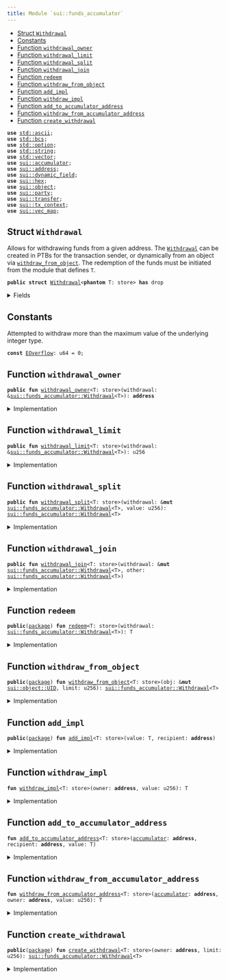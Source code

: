 ```yaml
---
title: Module `sui::funds_accumulator`
---
```




-  [Struct `Withdrawal`](#sui_funds_accumulator_Withdrawal)
-  [Constants](#@Constants_0)
-  [Function `withdrawal_owner`](#sui_funds_accumulator_withdrawal_owner)
-  [Function `withdrawal_limit`](#sui_funds_accumulator_withdrawal_limit)
-  [Function `withdrawal_split`](#sui_funds_accumulator_withdrawal_split)
-  [Function `withdrawal_join`](#sui_funds_accumulator_withdrawal_join)
-  [Function `redeem`](#sui_funds_accumulator_redeem)
-  [Function `withdraw_from_object`](#sui_funds_accumulator_withdraw_from_object)
-  [Function `add_impl`](#sui_funds_accumulator_add_impl)
-  [Function `withdraw_impl`](#sui_funds_accumulator_withdraw_impl)
-  [Function `add_to_accumulator_address`](#sui_funds_accumulator_add_to_accumulator_address)
-  [Function `withdraw_from_accumulator_address`](#sui_funds_accumulator_withdraw_from_accumulator_address)
-  [Function `create_withdrawal`](#sui_funds_accumulator_create_withdrawal)


<pre><code><b>use</b> <a href="../std/ascii.md#std_ascii">std::ascii</a>;
<b>use</b> <a href="../std/bcs.md#std_bcs">std::bcs</a>;
<b>use</b> <a href="../std/option.md#std_option">std::option</a>;
<b>use</b> <a href="../std/string.md#std_string">std::string</a>;
<b>use</b> <a href="../std/vector.md#std_vector">std::vector</a>;
<b>use</b> <a href="../sui/accumulator.md#sui_accumulator">sui::accumulator</a>;
<b>use</b> <a href="../sui/address.md#sui_address">sui::address</a>;
<b>use</b> <a href="../sui/dynamic_field.md#sui_dynamic_field">sui::dynamic_field</a>;
<b>use</b> <a href="../sui/hex.md#sui_hex">sui::hex</a>;
<b>use</b> <a href="../sui/object.md#sui_object">sui::object</a>;
<b>use</b> <a href="../sui/party.md#sui_party">sui::party</a>;
<b>use</b> <a href="../sui/transfer.md#sui_transfer">sui::transfer</a>;
<b>use</b> <a href="../sui/tx_context.md#sui_tx_context">sui::tx_context</a>;
<b>use</b> <a href="../sui/vec_map.md#sui_vec_map">sui::vec_map</a>;
</code></pre>



<a name="sui_funds_accumulator_Withdrawal"></a>

## Struct `Withdrawal`

Allows for withdrawing funds from a given address. The <code><a href="../sui/funds_accumulator.md#sui_funds_accumulator_Withdrawal">Withdrawal</a></code> can be created in PTBs for
the transaction sender, or dynamically from an object via <code><a href="../sui/funds_accumulator.md#sui_funds_accumulator_withdraw_from_object">withdraw_from_object</a></code>.
The redemption of the funds must be initiated from the module that defines <code>T</code>.


<pre><code><b>public</b> <b>struct</b> <a href="../sui/funds_accumulator.md#sui_funds_accumulator_Withdrawal">Withdrawal</a>&lt;<b>phantom</b> T: store&gt; <b>has</b> drop
</code></pre>



<details>
<summary>Fields</summary>


<dl>
<dt>
<code>owner: <b>address</b></code>
</dt>
<dd>
 The owner of the funds, either an object or a transaction sender
</dd>
<dt>
<code>limit: u256</code>
</dt>
<dd>
 At signing we check the limit <= balance when taking this as a call arg.
 If this was generated from an object, we cannot check this until redemption.
</dd>
</dl>


</details>

<a name="@Constants_0"></a>

## Constants


<a name="sui_funds_accumulator_EOverflow"></a>

Attempted to withdraw more than the maximum value of the underlying integer type.


<pre><code><b>const</b> <a href="../sui/funds_accumulator.md#sui_funds_accumulator_EOverflow">EOverflow</a>: u64 = 0;
</code></pre>



<a name="sui_funds_accumulator_withdrawal_owner"></a>

## Function `withdrawal_owner`



<pre><code><b>public</b> <b>fun</b> <a href="../sui/funds_accumulator.md#sui_funds_accumulator_withdrawal_owner">withdrawal_owner</a>&lt;T: store&gt;(withdrawal: &<a href="../sui/funds_accumulator.md#sui_funds_accumulator_Withdrawal">sui::funds_accumulator::Withdrawal</a>&lt;T&gt;): <b>address</b>
</code></pre>



<details>
<summary>Implementation</summary>


<pre><code><b>public</b> <b>fun</b> <a href="../sui/funds_accumulator.md#sui_funds_accumulator_withdrawal_owner">withdrawal_owner</a>&lt;T: store&gt;(withdrawal: &<a href="../sui/funds_accumulator.md#sui_funds_accumulator_Withdrawal">Withdrawal</a>&lt;T&gt;): <b>address</b> {
    withdrawal.owner
}
</code></pre>



</details>

<a name="sui_funds_accumulator_withdrawal_limit"></a>

## Function `withdrawal_limit`



<pre><code><b>public</b> <b>fun</b> <a href="../sui/funds_accumulator.md#sui_funds_accumulator_withdrawal_limit">withdrawal_limit</a>&lt;T: store&gt;(withdrawal: &<a href="../sui/funds_accumulator.md#sui_funds_accumulator_Withdrawal">sui::funds_accumulator::Withdrawal</a>&lt;T&gt;): u256
</code></pre>



<details>
<summary>Implementation</summary>


<pre><code><b>public</b> <b>fun</b> <a href="../sui/funds_accumulator.md#sui_funds_accumulator_withdrawal_limit">withdrawal_limit</a>&lt;T: store&gt;(withdrawal: &<a href="../sui/funds_accumulator.md#sui_funds_accumulator_Withdrawal">Withdrawal</a>&lt;T&gt;): u256 {
    withdrawal.limit
}
</code></pre>



</details>

<a name="sui_funds_accumulator_withdrawal_split"></a>

## Function `withdrawal_split`



<pre><code><b>public</b> <b>fun</b> <a href="../sui/funds_accumulator.md#sui_funds_accumulator_withdrawal_split">withdrawal_split</a>&lt;T: store&gt;(withdrawal: &<b>mut</b> <a href="../sui/funds_accumulator.md#sui_funds_accumulator_Withdrawal">sui::funds_accumulator::Withdrawal</a>&lt;T&gt;, value: u256): <a href="../sui/funds_accumulator.md#sui_funds_accumulator_Withdrawal">sui::funds_accumulator::Withdrawal</a>&lt;T&gt;
</code></pre>



<details>
<summary>Implementation</summary>


<pre><code><b>public</b> <b>fun</b> <a href="../sui/funds_accumulator.md#sui_funds_accumulator_withdrawal_split">withdrawal_split</a>&lt;T: store&gt;(withdrawal: &<b>mut</b> <a href="../sui/funds_accumulator.md#sui_funds_accumulator_Withdrawal">Withdrawal</a>&lt;T&gt;, value: u256): <a href="../sui/funds_accumulator.md#sui_funds_accumulator_Withdrawal">Withdrawal</a>&lt;T&gt; {
    <b>assert</b>!(withdrawal.limit &gt;= value);
    withdrawal.limit = withdrawal.limit - value;
    <a href="../sui/funds_accumulator.md#sui_funds_accumulator_Withdrawal">Withdrawal</a> { owner: withdrawal.owner, limit: value }
}
</code></pre>



</details>

<a name="sui_funds_accumulator_withdrawal_join"></a>

## Function `withdrawal_join`



<pre><code><b>public</b> <b>fun</b> <a href="../sui/funds_accumulator.md#sui_funds_accumulator_withdrawal_join">withdrawal_join</a>&lt;T: store&gt;(withdrawal: &<b>mut</b> <a href="../sui/funds_accumulator.md#sui_funds_accumulator_Withdrawal">sui::funds_accumulator::Withdrawal</a>&lt;T&gt;, other: <a href="../sui/funds_accumulator.md#sui_funds_accumulator_Withdrawal">sui::funds_accumulator::Withdrawal</a>&lt;T&gt;)
</code></pre>



<details>
<summary>Implementation</summary>


<pre><code><b>public</b> <b>fun</b> <a href="../sui/funds_accumulator.md#sui_funds_accumulator_withdrawal_join">withdrawal_join</a>&lt;T: store&gt;(withdrawal: &<b>mut</b> <a href="../sui/funds_accumulator.md#sui_funds_accumulator_Withdrawal">Withdrawal</a>&lt;T&gt;, other: <a href="../sui/funds_accumulator.md#sui_funds_accumulator_Withdrawal">Withdrawal</a>&lt;T&gt;) {
    <b>assert</b>!(withdrawal.owner == other.owner);
    <b>assert</b>!(<a href="../std/u256.md#std_u256_max_value">std::u256::max_value</a>!() - withdrawal.limit &gt;= other.limit);
    withdrawal.limit = withdrawal.limit + other.limit;
}
</code></pre>



</details>

<a name="sui_funds_accumulator_redeem"></a>

## Function `redeem`



<pre><code><b>public</b>(<a href="../sui/package.md#sui_package">package</a>) <b>fun</b> <a href="../sui/funds_accumulator.md#sui_funds_accumulator_redeem">redeem</a>&lt;T: store&gt;(withdrawal: <a href="../sui/funds_accumulator.md#sui_funds_accumulator_Withdrawal">sui::funds_accumulator::Withdrawal</a>&lt;T&gt;): T
</code></pre>



<details>
<summary>Implementation</summary>


<pre><code><b>public</b>(<a href="../sui/package.md#sui_package">package</a>) <b>fun</b> <a href="../sui/funds_accumulator.md#sui_funds_accumulator_redeem">redeem</a>&lt;/* internal */ T: store&gt;(withdrawal: <a href="../sui/funds_accumulator.md#sui_funds_accumulator_Withdrawal">Withdrawal</a>&lt;T&gt;): T {
    <b>let</b> <a href="../sui/funds_accumulator.md#sui_funds_accumulator_Withdrawal">Withdrawal</a> { owner, limit: value } = withdrawal;
    <a href="../sui/funds_accumulator.md#sui_funds_accumulator_withdraw_impl">withdraw_impl</a>(owner, value)
}
</code></pre>



</details>

<a name="sui_funds_accumulator_withdraw_from_object"></a>

## Function `withdraw_from_object`



<pre><code><b>public</b>(<a href="../sui/package.md#sui_package">package</a>) <b>fun</b> <a href="../sui/funds_accumulator.md#sui_funds_accumulator_withdraw_from_object">withdraw_from_object</a>&lt;T: store&gt;(obj: &<b>mut</b> <a href="../sui/object.md#sui_object_UID">sui::object::UID</a>, limit: u256): <a href="../sui/funds_accumulator.md#sui_funds_accumulator_Withdrawal">sui::funds_accumulator::Withdrawal</a>&lt;T&gt;
</code></pre>



<details>
<summary>Implementation</summary>


<pre><code><b>public</b>(<a href="../sui/package.md#sui_package">package</a>) <b>fun</b> <a href="../sui/funds_accumulator.md#sui_funds_accumulator_withdraw_from_object">withdraw_from_object</a>&lt;T: store&gt;(obj: &<b>mut</b> UID, limit: u256): <a href="../sui/funds_accumulator.md#sui_funds_accumulator_Withdrawal">Withdrawal</a>&lt;T&gt; {
    <b>let</b> owner = obj.to_address();
    <a href="../sui/funds_accumulator.md#sui_funds_accumulator_Withdrawal">Withdrawal</a> { owner, limit }
}
</code></pre>



</details>

<a name="sui_funds_accumulator_add_impl"></a>

## Function `add_impl`



<pre><code><b>public</b>(<a href="../sui/package.md#sui_package">package</a>) <b>fun</b> <a href="../sui/funds_accumulator.md#sui_funds_accumulator_add_impl">add_impl</a>&lt;T: store&gt;(value: T, recipient: <b>address</b>)
</code></pre>



<details>
<summary>Implementation</summary>


<pre><code><b>public</b>(<a href="../sui/package.md#sui_package">package</a>) <b>fun</b> <a href="../sui/funds_accumulator.md#sui_funds_accumulator_add_impl">add_impl</a>&lt;T: store&gt;(value: T, recipient: <b>address</b>) {
    <b>let</b> <a href="../sui/accumulator.md#sui_accumulator">accumulator</a> = <a href="../sui/accumulator.md#sui_accumulator_accumulator_address">sui::accumulator::accumulator_address</a>&lt;T&gt;(recipient);
    <a href="../sui/funds_accumulator.md#sui_funds_accumulator_add_to_accumulator_address">add_to_accumulator_address</a>&lt;T&gt;(<a href="../sui/accumulator.md#sui_accumulator">accumulator</a>, recipient, value)
}
</code></pre>



</details>

<a name="sui_funds_accumulator_withdraw_impl"></a>

## Function `withdraw_impl`



<pre><code><b>fun</b> <a href="../sui/funds_accumulator.md#sui_funds_accumulator_withdraw_impl">withdraw_impl</a>&lt;T: store&gt;(owner: <b>address</b>, value: u256): T
</code></pre>



<details>
<summary>Implementation</summary>


<pre><code><b>fun</b> <a href="../sui/funds_accumulator.md#sui_funds_accumulator_withdraw_impl">withdraw_impl</a>&lt;T: store&gt;(owner: <b>address</b>, value: u256): T {
    <b>let</b> <a href="../sui/accumulator.md#sui_accumulator">accumulator</a> = <a href="../sui/accumulator.md#sui_accumulator_accumulator_address">sui::accumulator::accumulator_address</a>&lt;T&gt;(owner);
    <a href="../sui/funds_accumulator.md#sui_funds_accumulator_withdraw_from_accumulator_address">withdraw_from_accumulator_address</a>&lt;T&gt;(<a href="../sui/accumulator.md#sui_accumulator">accumulator</a>, owner, value)
}
</code></pre>



</details>

<a name="sui_funds_accumulator_add_to_accumulator_address"></a>

## Function `add_to_accumulator_address`



<pre><code><b>fun</b> <a href="../sui/funds_accumulator.md#sui_funds_accumulator_add_to_accumulator_address">add_to_accumulator_address</a>&lt;T: store&gt;(<a href="../sui/accumulator.md#sui_accumulator">accumulator</a>: <b>address</b>, recipient: <b>address</b>, value: T)
</code></pre>



<details>
<summary>Implementation</summary>


<pre><code><b>native</b> <b>fun</b> <a href="../sui/funds_accumulator.md#sui_funds_accumulator_add_to_accumulator_address">add_to_accumulator_address</a>&lt;T: store&gt;(<a href="../sui/accumulator.md#sui_accumulator">accumulator</a>: <b>address</b>, recipient: <b>address</b>, value: T);
</code></pre>



</details>

<a name="sui_funds_accumulator_withdraw_from_accumulator_address"></a>

## Function `withdraw_from_accumulator_address`



<pre><code><b>fun</b> <a href="../sui/funds_accumulator.md#sui_funds_accumulator_withdraw_from_accumulator_address">withdraw_from_accumulator_address</a>&lt;T: store&gt;(<a href="../sui/accumulator.md#sui_accumulator">accumulator</a>: <b>address</b>, owner: <b>address</b>, value: u256): T
</code></pre>



<details>
<summary>Implementation</summary>


<pre><code><b>native</b> <b>fun</b> <a href="../sui/funds_accumulator.md#sui_funds_accumulator_withdraw_from_accumulator_address">withdraw_from_accumulator_address</a>&lt;T: store&gt;(
    <a href="../sui/accumulator.md#sui_accumulator">accumulator</a>: <b>address</b>,
    owner: <b>address</b>,
    value: u256,
): T;
</code></pre>



</details>

<a name="sui_funds_accumulator_create_withdrawal"></a>

## Function `create_withdrawal`



<pre><code><b>public</b>(<a href="../sui/package.md#sui_package">package</a>) <b>fun</b> <a href="../sui/funds_accumulator.md#sui_funds_accumulator_create_withdrawal">create_withdrawal</a>&lt;T: store&gt;(owner: <b>address</b>, limit: u256): <a href="../sui/funds_accumulator.md#sui_funds_accumulator_Withdrawal">sui::funds_accumulator::Withdrawal</a>&lt;T&gt;
</code></pre>



<details>
<summary>Implementation</summary>


<pre><code><b>public</b>(<a href="../sui/package.md#sui_package">package</a>) <b>fun</b> <a href="../sui/funds_accumulator.md#sui_funds_accumulator_create_withdrawal">create_withdrawal</a>&lt;T: store&gt;(owner: <b>address</b>, limit: u256): <a href="../sui/funds_accumulator.md#sui_funds_accumulator_Withdrawal">Withdrawal</a>&lt;T&gt; {
    <a href="../sui/funds_accumulator.md#sui_funds_accumulator_Withdrawal">Withdrawal</a> { owner, limit }
}
</code></pre>



</details>
